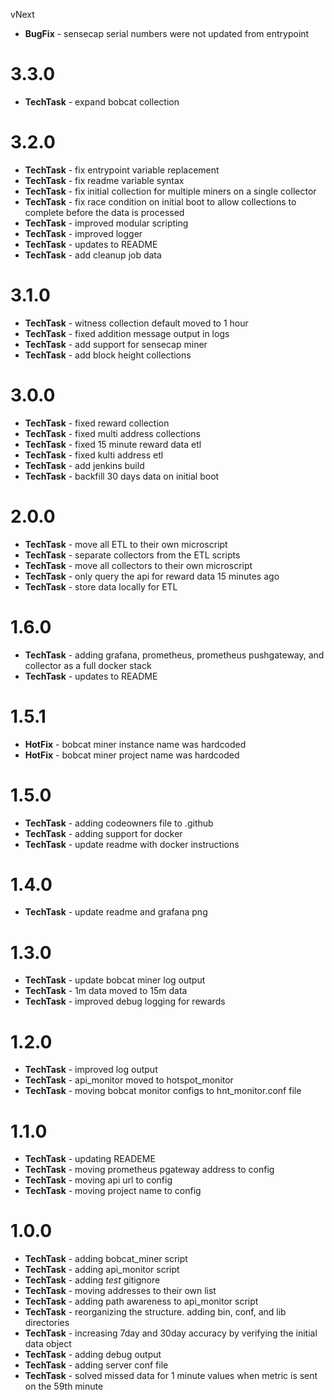 vNext

- **BugFix** - sensecap serial numbers were not updated from entrypoint

# 3.3.0

- **TechTask** - expand bobcat collection

# 3.2.0

- **TechTask** - fix entrypoint variable replacement
- **TechTask** - fix readme variable syntax
- **TechTask** - fix initial collection for multiple miners on a single collector
- **TechTask** - fix race condition on initial boot to allow collections to complete before the data is processed
- **TechTask** - improved modular scripting
- **TechTask** - improved logger
- **TechTask** - updates to README
- **TechTask** - add cleanup job data

# 3.1.0

- **TechTask** - witness collection default moved to 1 hour
- **TechTask** - fixed addition message output in logs
- **TechTask** - add support for sensecap miner
- **TechTask** - add block height collections

# 3.0.0

- **TechTask** - fixed reward collection
- **TechTask** - fixed multi address collections
- **TechTask** - fixed 15 minute reward data etl
- **TechTask** - fixed kulti address etl
- **TechTask** - add jenkins build 
- **TechTask** - backfill 30 days data on initial boot

# 2.0.0

- **TechTask** - move all ETL to their own microscript
- **TechTask** - separate collectors from the ETL scripts
- **TechTask** - move all collectors to their own microscript
- **TechTask** - only query the api for reward data 15 minutes ago
- **TechTask** - store data locally for ETL

# 1.6.0

- **TechTask** - adding grafana, prometheus, prometheus pushgateway, and collector as a full docker stack
- **TechTask** - updates to README

# 1.5.1

- **HotFix** - bobcat miner instance name was hardcoded
- **HotFix** - bobcat miner project name was hardcoded

# 1.5.0

- **TechTask** - adding codeowners file to .github
- **TechTask** - adding support for docker
- **TechTask** - update readme with docker instructions

# 1.4.0

- **TechTask** - update readme and grafana png

# 1.3.0

- **TechTask** - update bobcat miner log output
- **TechTask** - 1m data moved to 15m data
- **TechTask** - improved debug logging for rewards

# 1.2.0

- **TechTask** - improved log output
- **TechTask** - api_monitor moved to hotspot_monitor
- **TechTask** - moving bobcat monitor configs to hnt_monitor.conf file

# 1.1.0

- **TechTask** - updating READEME
- **TechTask** - moving prometheus pgateway address to config
- **TechTask** - moving api url to config
- **TechTask** - moving project name to config

# 1.0.0

- **TechTask** - adding bobcat_miner script
- **TechTask** - adding api_monitor script
- **TechTask** - adding *test* gitignore
- **TechTask** - moving addresses to their own list
- **TechTask** - adding path awareness to api_monitor script
- **TechTask** - reorganizing the structure. adding bin, conf, and lib directories
- **TechTask** - increasing 7day and 30day accuracy by verifying the initial data object
- **TechTask** - adding debug output
- **TechTask** - adding server conf file
- **TechTask** - solved missed data for 1 minute values when metric is sent on the 59th minute
